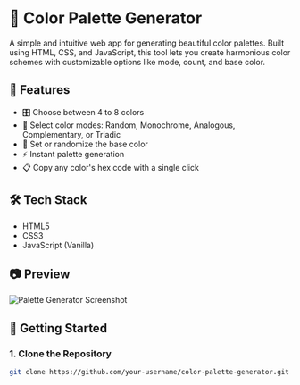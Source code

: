 # 🎨 Color Palette Generator

A simple and intuitive web app for generating beautiful color palettes. Built using HTML, CSS, and JavaScript, this tool lets you create harmonious color schemes with customizable options like mode, count, and base color.

## 🌟 Features

- 🎛️ Choose between 4 to 8 colors
- 🎨 Select color modes: Random, Monochrome, Analogous, Complementary, or Triadic
- 🌈 Set or randomize the base color
- ⚡ Instant palette generation
- 📋 Copy any color's hex code with a single click

## 🛠️ Tech Stack

- HTML5
- CSS3
- JavaScript (Vanilla)

## 📷 Preview

![Palette Generator Screenshot](screenshot.png) <!-- Replace with actual image path if available -->

## 🚀 Getting Started

### 1. Clone the Repository
```bash
git clone https://github.com/your-username/color-palette-generator.git
